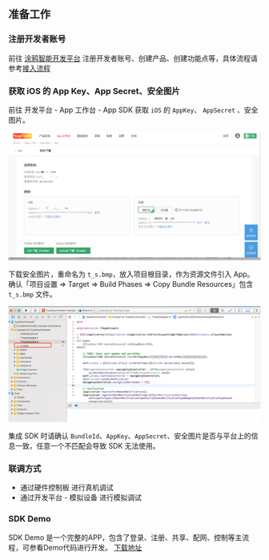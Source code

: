 ## 准备工作

### 注册开发者账号
前往 [涂鸦智能开发平台](https://iot.tuya.com) 注册开发者账号、创建产品、创建功能点等，具体流程请参考[接入流程](https://docs.tuya.com/cn/overview/dev-process.html)

### 获取 iOS 的 App Key、App Secret、安全图片

前往 开发平台 - App 工作台 - App SDK 获取 `iOS` 的 `AppKey`、 `AppSecret` 、安全图片。

![](./images/ios-sdk-prepare.jpg)


下载安全图片，重命名为 `t_s.bmp`，放入项目根目录，作为资源文件引入 App。确认「项目设置 => Target => Build Phases => Copy Bundle Resources」包含 `t_s.bmp` 文件。

![](./images/ios-sdk-sec-pic.jpg)

集成 SDK 时请确认 `BundleId`、`AppKey`、`AppSecret`、安全图片是否与平台上的信息一致，任意一个不匹配会导致 SDK 无法使用。



### 联调方式
- 通过硬件控制板 进行真机调试
- 通过开发平台 - 模拟设备 进行模拟调试

### SDK Demo
SDK Demo 是一个完整的APP，包含了登录、注册、共享、配网、控制等主流程，可参看Demo代码进行开发。 [下载地址](https://github.com/TuyaInc/tuyasmart_home_ios_sdk)